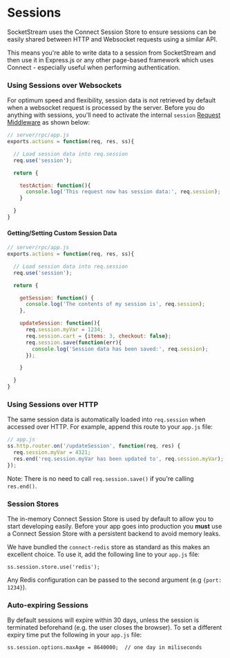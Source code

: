 # Sessions

SocketStream uses the Connect Session Store to ensure sessions can be easily shared between HTTP and Websocket requests using a similar API.

This means you're able to write data to a session from SocketStream and then use it in Express.js or any other page-based framework which uses Connect - especially useful when performing authentication.


### Using Sessions over Websockets

For optimum speed and flexibility, session data is not retrieved by default when a websocket request is processed by the server. Before you do anything with sessions, you'll need to activate the internal `session` [Request Middleware](https://github.com/socketstream/socketstream/blob/master/doc/guide/en/request_middleware.md) as shown below:

``` javascript
// server/rpc/app.js
exports.actions = function(req, res, ss){

  // Load session data into req.session 
  req.use('session');

  return {

    testAction: function(){
      console.log('This request now has session data:', req.session);
    }

  }
}
```

#### Getting/Setting Custom Session Data

``` javascript
// server/rpc/app.js
exports.actions = function(req, res, ss){

  // Load session data into req.session 
  req.use('session');

  return {

    getSession: function() {
      console.log('The contents of my session is', req.session);
    },

    updateSession: function(){
      req.session.myVar = 1234;
      req.session.cart = {items: 3, checkout: false};
      req.session.save(function(err){
        console.log('Session data has been saved:', req.session); 
      });

    }

  }
}
```

### Using Sessions over HTTP

The same session data is automatically loaded into `req.session` when accessed over HTTP. For example, append this route to your `app.js` file:

``` javascript
// app.js
ss.http.router.on('/updateSession', function(req, res) {
  req.session.myVar = 4321;
  res.end('req.session.myVar has been updated to', req.session.myVar);
});
```

Note: There is no need to call `req.session.save()` if you're calling `res.end()`.


### Session Stores

The in-memory Connect Session Store is used by default to allow you to start developing easily. Before your app goes into production you **must** use a Connect Session Store with a persistent backend to avoid memory leaks.

We have bundled the `connect-redis` store as standard as this makes an excellent choice. To use it, add the following line to your `app.js` file:

    ss.session.store.use('redis');

Any Redis configuration can be passed to the second argument (e.g `{port: 1234}`).


### Auto-expiring Sessions

By default sessions will expire within 30 days, unless the session is terminated beforehand (e.g. the user closes the browser). To set a different expiry time put the following in your `app.js` file:

    ss.session.options.maxAge = 8640000;  // one day in miliseconds

